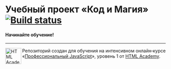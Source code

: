 # Учебный проект «Код и Магия» [![Build status][travis-image]][travis-url]


#### Начинайте обучение!

---

<a href="https://htmlacademy.ru/intensive/javascript"><img align="left" width="50" height="50" alt="HTML Academy" src="https://up.htmlacademy.ru/static/img/intensive/javascript/logo-for-github-2.png"></a>

Репозиторий создан для обучения на интенсивном онлайн‑курсе «[Профессиональный JavaScript](https://htmlacademy.ru/intensive/javascript)», уровень 1 от [HTML Academy](https://htmlacademy.ru).

[travis-image]: https://travis-ci.com/htmlacademy-javascript/641789-code-and-magick-18.svg?branch=master
[travis-url]: https://travis-ci.com/htmlacademy-javascript/641789-code-and-magick-18
